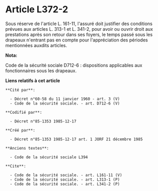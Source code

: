 # Article L372-2

Sous réserve de l'article L. 161-11, l'assuré doit justifier des conditions prévues aux articles L. 313-1 et L. 341-2, pour
avoir ou ouvrir droit aux prestations après son retour dans ses foyers, le temps passé sous les drapeaux n'entrant pas en
compte pour l'appréciation des périodes mentionnées auxdits articles.

**Nota:**

Code de la sécurité sociale D712-6 : dispositions applicables aux fonctionnaires sous les drapeaux.

**Liens relatifs à cet article**

	**Cité par**:

	  - Décret n°60-58 du 11 janvier 1960 - art. 3 (V)
	  - Code de la sécurité sociale. - art. D712-6 (V)

	**Codifié par**:

	  - Décret n°85-1353 1985-12-17

	**Créé par**:

	  - Décret n°85-1353 1985-12-17 art. 1 JORF 21 décembre 1985

	**Anciens textes**:

	  - Code de la sécurité sociale L394

	**Cite**:

	  - Code de la sécurité sociale. - art. L161-11 (V)
	  - Code de la sécurité sociale. - art. L313-1 (P)
	  - Code de la sécurité sociale. - art. L341-2 (P)
